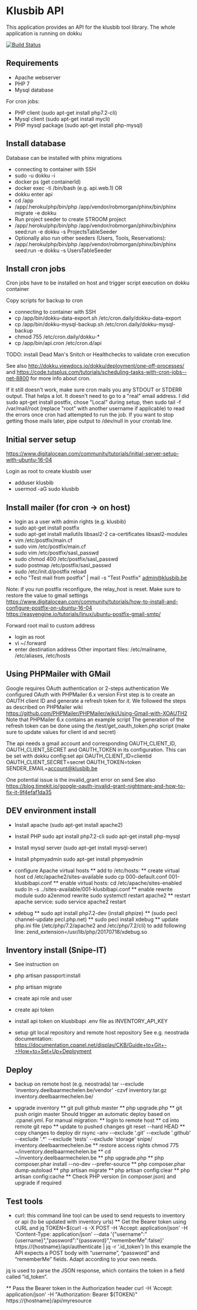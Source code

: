 # Klusbib API

This application provides an API for the klusbib tool library. The whole application is running on dokku

[![Build Status](https://travis-ci.org/renardeau/klusbibapi.svg?branch=master)](https://travis-ci.org/renardeau/klusbibapi)

## Requirements
* Apache webserver
* PHP 7
* Mysql database

For cron jobs:
* PHP client (sudo apt-get install php7.2-cli)
* Mysql client (sudo apt-get install mycli)
* PHP mysql package (sudo apt-get install php-mysql)

## Install database

Database can be installed with phinx migrations
* connecting to container with SSH
* sudo -u dokku -i
* docker ps (get containerId)
* docker exec -ti <containerName> /bin/bash (e.g. api.web.1)
OR
* dokku enter api
* cd /app
* /app/.heroku/php/bin/php /app/vendor/robmorgan/phinx/bin/phinx migrate -e dokku
* Run project seeder to create STROOM project
* /app/.heroku/php/bin/php /app/vendor/robmorgan/phinx/bin/phinx seed:run -e dokku -s ProjectsTableSeeder
* Optionally also run other seeders (Users, Tools, Reservations):
* /app/.heroku/php/bin/php /app/vendor/robmorgan/phinx/bin/phinx seed:run -e dokku -s UsersTableSeeder

## Install cron jobs

Cron jobs have to be installed on host and trigger script execution on dokku container

Copy scripts for backup to cron
* connecting to container with SSH
* cp /app/bin/dokku-data-export.sh /etc/cron.daily/dokku-data-export
* cp /app/bin/dokku-mysql-backup.sh /etc/cron.daily/dokku-mysql-backup
* chmod 755 /etc/cron.daily/dokku-*
* cp /app/bin/api.cron /etc/cron.d/api

TODO: install Dead Man's Snitch or Healthchecks to validate cron execution

See also
http://dokku.viewdocs.io/dokku/deployment/one-off-processes/ 
and https://code.tutsplus.com/tutorials/scheduling-tasks-with-cron-jobs--net-8800 for more info about cron.

If it still doesn't work, make sure cron mails you any STDOUT or STDERR output. That helps a lot. It doesn't need to go to a "real" email address. I did sudo apt-get install postfix, chose "Local" during setup, then sudo tail -f /var/mail/root (replace "root" with another username if applicable) to read the errors once cron had attempted to run the job. If you want to stop getting those mails later, pipe output to /dev/null in your crontab line.

## Initial server setup
https://www.digitalocean.com/community/tutorials/initial-server-setup-with-ubuntu-16-04

Login as root to create klusbib user
* adduser klusbib
* usermod -aG sudo klusbib

## Install mailer (for cron -> on host)

* login as a user with admin rights (e.g. klusbib)
* sudo apt-get install postfix
* sudo apt-get install mailutils libsasl2-2 ca-certificates libsasl2-modules
* vim /etc/postfix/main.cf
* sudo vim /etc/postfix/main.cf
* sudo vim /etc/postfix/sasl_passwd
* sudo chmod 400 /etc/postfix/sasl_passwd
* sudo postmap /etc/postfix/sasl_passwd
* sudo /etc/init.d/postfix reload
* echo "Test mail from postfix" | mail -s "Test Postfix" admin@klusbib.be

Note: if you run postfix reconfigure, the relay_host is reset. Make sure to restore the value to gmail settings
https://www.digitalocean.com/community/tutorials/how-to-install-and-configure-postfix-on-ubuntu-16-04
https://easyengine.io/tutorials/linux/ubuntu-postfix-gmail-smtp/

Forward root mail to custom address
* login as root
* vi ~/.forward
* enter destination address
Other important files: /etc/mailname, /etc/aliases, /etc/hosts

## Using PHPMailer with GMail
Google requires OAuth authentication or 2-steps authentication
We configured OAuth with PHPMailer 6.x version
First step is to create an OAUTH client ID and generate a refresh token for it. We followed the steps as described on PHPMailer wiki
https://github.com/PHPMailer/PHPMailer/wiki/Using-Gmail-with-XOAUTH2
Note that PHPMailer 6.x contains an example script
The generation of the refresh token can be done using the /test/get_oauth_token.php script (make sure to update values for client id and secret)

The api needs a gmail account and corresponding OAUTH_CLIENT_ID, OAUTH_CLIENT_SECRET and OAUTH_TOKEN in its configuration. This
can be set with dokku config:set api OAUTH_CLIENT_ID=clientid OAUTH_CLIENT_SECRET=secret OAUTH_TOKEN=token SENDER_EMAIL=account@klusbib.be

One potential issue is the invalid_grant error on send
See also https://blog.timekit.io/google-oauth-invalid-grant-nightmare-and-how-to-fix-it-9f4efaf1da35

## DEV environment install
* Install apache (sudo apt-get install apache2)
* Install PHP
sudo apt install php7.2-cli
sudo apt-get install php-mysql
* Install mysql server (sudo apt-get install mysql-server)
* Install phpmyadmin
sudo apt-get install phpmyadmin
* configure Apache virtual hosts
** add to /etc/hosts: 
** create virtual host
cd /etc/apache2/sites-available
sudo cp 000-default.conf 001-klusbibapi.conf
** enable virtual hosts: 
cd /etc/apache/sites-enabled
sudo ln -s ../sites-available/001-klusbibapi.conf
** enable rewrite module
sudo a2enmod rewrite
sudo systemctl restart apache2
** restart apache service: sudo service apache2 restart

* xdebug
** sudo apt install php7.2-dev (install phpize)
** (sudo pecl channel-update pecl.php.net)
** sudo pecl install xdebug
** update php.ini file (/etc/php/7.2/apache2 and /etc/php/7.2/cli) to add following line:
   zend_extension=/usr/lib/php/20170718/xdebug.so


## Inventory install (Snipe-IT)
* See instruction on 

* php artisan passport:install
* php artisan migrate
* create api role and user
* create api token
* install api token on klusbibapi .env file as INVENTORY_API_KEY

* setup git local repository and remote host repository
See e.g. neostrada documentation: 
https://documentation.cpanel.net/display/CKB/Guide+to+Git+-+How+to+Set+Up+Deployment


## Deploy
* backup on remote host (e.g. neostrada)
tar --exclude 'inventory.deelbaarmechelen.be/vendor' -czvf inventory.tar.gz inventory.deelbaarmechelen.be/

* upgrade inventory
** git pull github master
** php upgrade.php
** git push origin master
Should trigger an automatic deploy based on .cpanel.yml. For manual migration:
** login to remote host
** cd into remote git repo
** update to pushed changes
git reset --hard HEAD 
** copy changes to deploy dir
rsync -anv --exclude '.git' --exclude '.github' --exclude '.*' --exclude 'tests' --exclude 'storage' snipe/ inventory.deelbaarmechelen.be 
** restore access rights
chmod 775 ~/inventory.deelbaarmechelen.be
** cd ~/inventory.deelbaarmechelen.be
** php upgrade.php
** php composer.phar install --no-dev --prefer-source
**  php composer.phar dump-autoload
**  php artisan migrate
**  php artisan config:clear
**  php artisan config:cache
** Check PHP version (in composer.json) and upgrade if required

## Test tools
* curl: this command line tool can be used to send requests to inventory or api (to be updated with inventory urls)
** Get the Bearer token using cURL and jq
TOKEN=$(curl -s -X POST -H 'Accept: application/json' -H 'Content-Type: application/json' --data '{"username":"{username}","password":"{password}","rememberMe":false}' https://{hostname}/api/authenticate | jq -r '.id_token')
In this example the API expects a POST body with “username”, “password” and “rememberMe” fields. Adapt according to your own needs.

jq is used to parse the JSON response, which contains the token in a field called “id_token”.

** Pass the Bearer token in the Authorization header
curl -H 'Accept: application/json' -H "Authorization: Bearer ${TOKEN}" https://{hostname}/api/myresource